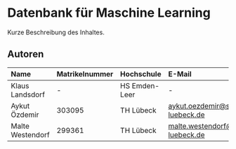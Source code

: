 # Datenbank für Maschine Learning
Kurze Beschreibung des Inhaltes.

## Autoren

| Name          | Matrikelnummer | Hochschule | E-Mail                     |
|:--------------|:---------------|:-----------|:---------------------------|
|Klaus Landsdorf |-| HS Emden-Leer   | - |
|Aykut Özdemir   |303095|TH Lübeck|aykut.oezdemir@stud.th-luebeck.de|
|Malte Westendorf|299361| TH Lübeck | malte.westendorf@stud.th-luebeck.de |
